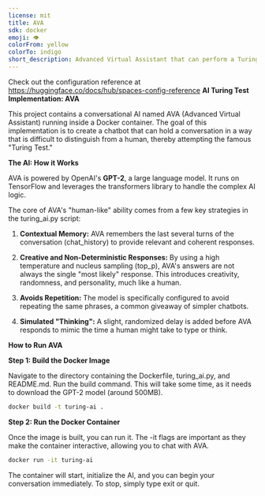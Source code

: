 ```yaml
---
license: mit
title: AVA
sdk: docker
emoji: 👁
colorFrom: yellow
colorTo: indigo
short_description: Advanced Virtual Assistant that can perform a Turing test
---
```


Check out the configuration reference at https://huggingface.co/docs/hub/spaces-config-reference
**AI Turing Test Implementation: AVA**

This project contains a conversational AI named AVA (Advanced Virtual Assistant) running inside a Docker container. The goal of this implementation is to create a chatbot that can hold a conversation in a way that is difficult to distinguish from a human, thereby attempting the famous "Turing Test."

**The AI: How it Works**

AVA is powered by OpenAI's **GPT-2**, a large language model. It runs on TensorFlow and leverages the transformers library to handle the complex AI logic.

The core of AVA's "human-like" ability comes from a few key strategies in the turing\_ai.py script:

1.  **Contextual Memory:** AVA remembers the last several turns of the conversation (chat\_history) to provide relevant and coherent responses.

2.  **Creative and Non-Deterministic Responses:** By using a high temperature and nucleus sampling (top\_p), AVA's answers are not always the single "most likely" response. This introduces creativity, randomness, and personality, much like a human.

3.  **Avoids Repetition:** The model is specifically configured to avoid repeating the same phrases, a common giveaway of simpler chatbots.

4.  **Simulated "Thinking":** A slight, randomized delay is added before AVA responds to mimic the time a human might take to type or think.

**How to Run AVA**

**Step 1: Build the Docker Image**

Navigate to the directory containing the Dockerfile, turing\_ai.py, and README.md. Run the build command. This will take some time, as it needs to download the GPT-2 model (around 500MB).

```bash
docker build -t turing-ai .

```

**Step 2: Run the Docker Container**

Once the image is built, you can run it. The -it flags are important as they make the container interactive, allowing you to chat with AVA.

``` bash
docker run -it turing-ai

```

The container will start, initialize the AI, and you can begin your conversation immediately. To stop, simply type exit or quit.